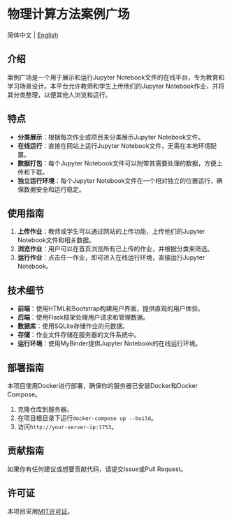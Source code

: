 # 物理计算方法案例广场

简体中文 | [English](README-en.md)

## 介绍

案例广场是一个用于展示和运行Jupyter Notebook文件的在线平台，专为教育和学习场景设计。本平台允许教师和学生上传他们的Jupyter Notebook作业，并将其分类整理，以便其他人浏览和运行。

## 特点

- **分类展示**：根据每次作业或项目来分类展示Jupyter Notebook文件。
- **在线运行**：直接在网站上运行Jupyter Notebook文件，无需在本地环境配置。
- **数据打包**：每个Jupyter Notebook文件可以附带其需要处理的数据，方便上传和下载。
- **独立运行环境**：每个Jupyter Notebook文件在一个相对独立的位置运行，确保数据安全和运行稳定。

## 使用指南

1. **上传作业**：教师或学生可以通过网站的上传功能，上传他们的Jupyter Notebook文件和相关数据。
2. **浏览作业**：用户可以在首页浏览所有已上传的作业，并根据分类来筛选。
3. **运行作业**：点击任一作业，即可进入在线运行环境，直接运行Jupyter Notebook。

## 技术细节

- **前端**：使用HTML和Bootstrap构建用户界面，提供直观的用户体验。
- **后端**：使用Flask框架处理用户请求和管理数据。
- **数据库**：使用SQLite存储作业的元数据。
- **存储**：作业文件存储在服务器的文件系统中。
- **运行环境**：使用MyBinder提供Jupyter Notebook的在线运行环境。

## 部署指南

本项目使用Docker进行部署，确保你的服务器已安装Docker和Docker Compose。

1. 克隆仓库到服务器。
2. 在项目根目录下运行`docker-compose up --build`。
3. 访问`http://your-server-ip:1753`。

## 贡献指南

如果你有任何建议或想要贡献代码，请提交Issue或Pull Request。

## 许可证

本项目采用[MIT许可证](LICENSE)。
